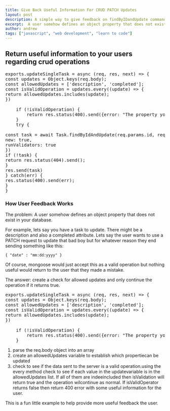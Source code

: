 ```yaml
---
title: Give Back Useful Information For CRUD PATCH Updates
layout: post
description: A simple way to give feedback on findByIDandUpdate commands using nodejs, express, mongodb, and mongoose
excerpt:  A user somehow defines an object property that does not exist in your database.
author: andrew
tags: ["javascript", "web development", "learn to code"]
---
```


## Return useful information to your users regarding crud operations

<pre>exports.updateSingleTask = async (req, res, next) => {
const updates = Object.keys(req.body);
const allowedUpdates = ['description', 'completed'];
const isValidOperation = updates.every((update) => {
return allowedUpdates.includes(update);
})

    if (!isValidOperation) {
        return res.status(400).send({error: "The property you tried to update does not exist"})
    }
    try {

const task = await Task.findByIdAndUpdate(req.params.id, req.body, {
new: true,
runValidators: true
})
if (!task) {
return res.status(404).send();
}
res.send(task)
} catch(err) {
res.status(400).send(err);
}
}</pre>

### How User Feedback Works

The problem: A user somehow defines an object property that does not exist in your database.

For example, lets say you have a task to update. There might be a description and also a completed attribute. Lets say the user wants to use a PATCH request to update that bad boy but for whatever reason they end sending something like this:

`{ "date" : "mm:dd:yyyy" }`

Of course, mongoose would just accept this as a valid operation but nothing useful would return to the user that they made a mistake.

The answer: create a check for allowed updates and only continue the operation if it returns true.

<pre>exports.updateSingleTask = async (req, res, next) => {
const updates = Object.keys(req.body);
const allowedUpdates = ['description', 'completed'];
const isValidOperation = updates.every((update) => {
return allowedUpdates.includes(update);
})

    if (!isValidOperation) {
        return res.status(400).send({error: "The property you tried to update does not exist"})
    }</pre>

1. parse the req.body object into an array
2. create an allowedUpdates variable to establish which propertiecan be updated
3. check to see if the data sent to the server is a valid operation.using the every method check to see if each value in the updatevariable is in the allowedUpdates list. If all of them are indeeincluded then isValidation will return true and the operation wilcontinue as normal. If isValidOperator returns false then return 400 error with some useful information for the user.

This is a fun little example to help provide more useful feedback the user.

